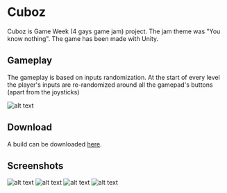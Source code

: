 # Cuboz
Cuboz is Game Week (4 gays game jam) project. The jam theme was "You know nothing". The game has been made with Unity.

## Gameplay
The gameplay is based on inputs randomization. At the start of every level the player's inputs are re-randomized around all the gamepad's buttons (apart from the joysticks)

![alt text](https://i.imgur.com/NwoNN5d.png "Gameplay Screenshot")

## Download
A build can be downloaded [here](https://mega.nz/#!LI8jAAAa!cySb4ZGyPjP4H8Vgo2tgjjUrpW1fZ9u6I5yzp6SUp8g).

## Screenshots

![alt text](https://i.imgur.com/VxII1ov.jpg "MainMenu Screenshot")
![alt text](https://i.imgur.com/8AdqgUU.jpg "Level 3 Screenshot")
![alt text](https://i.imgur.com/vYhYVvk.jpg "Level 6 Screenshot")
![alt text](https://i.imgur.com/FPcRzGW.jpg "Level 10 Screenshot")
